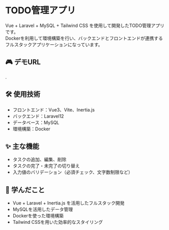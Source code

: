 # TODO管理アプリ
Vue + Laravel + MySQL + Tailwind CSS を使用して開発したTODO管理アプリです。  
Dockerを利用して環境構築を行い、バックエンドとフロントエンドが連携するフルスタックアプリケーションになっています。

## 🎮 デモURL
.

## 🛠 使用技術
- フロントエンド：Vue3、Vite、Inertia.js
- バックエンド：Laravel12
- データベース：MySQL
- 環境構築：Docker

## :sparkles: 主な機能
- タスクの追加、編集、削除
- タスクの完了・未完了の切り替え
- 入力値のバリデーション（必須チェック、文字数制限など）

## 📌 学んだこと
- Vue + Laravel + Inertia.js を活用したフルスタック開発
- MySQLを活用したデータ管理
- Dockerを使った環境構築
- Tailwind CSSを用いた効率的なスタイリング
